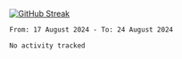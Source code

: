[![GitHub Streak](https://streak-stats.demolab.com?user=renren-017&theme=sea&hide_border=true&background=DD272700)](https://git.io/streak-stats)

<!--START_SECTION:waka-->

```txt
From: 17 August 2024 - To: 24 August 2024

No activity tracked
```

<!--END_SECTION:waka-->
